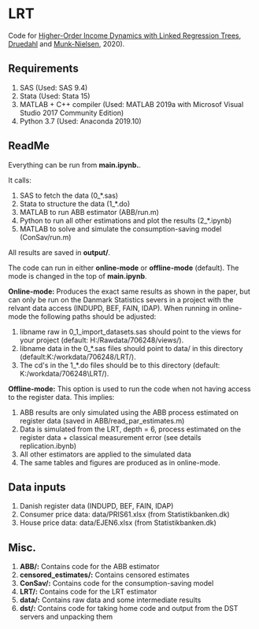 # LRT

Code for [Higher-Order Income Dynamics with Linked Regression Trees](https://drive.google.com/open?id=18j-uGjIBF3YzQolRQgKUmkSg3JsPiqjp), [Druedahl](http://web.econ.ku.dk/druedahl) and [Munk-Nielsen](https://sites.google.com/view/munk-nielsen/), 2020).

## Requirements

1. SAS (Used: SAS 9.4)
2. Stata (Used: Stata 15)
3. MATLAB + C++ compiler (Used: MATLAB 2019a with Microsof Visual Studio 2017 Community Edition)
4. Python 3.7 (Used: Anaconda 2019.10)

## ReadMe

Everything can be run from **main.ipynb.**.

It calls:

1. SAS to fetch the data (0_*.sas)
2. Stata to structure the data (1_*.do)
3. MATLAB to run ABB estimator (ABB/run.m)
4. Python to run all other estimations and plot the results (2_*.ipynb)
5. MATLAB to solve and simulate the consumption-saving model (ConSav/run.m)

All results are saved in **output/**.

The code can run in either **online-mode** or **offline-mode** (default). The mode is changed in the top of **main.ipynb**.

**Online-mode:** Produces the exact same results as shown in the paper, but can only be run on the Danmark Statistics severs in a project with the relvant data access (INDUPD, BEF, FAIN, IDAP). When running in online-mode the following paths should be adjusted:

1. libname raw in 0_1_import_datasets.sas should point to the views for your project (default: H:/Rawdata/706248/views/).
2. libname data in the 0_*.sas files should point to data/ in this directory (default:K:/workdata/706248/LRT/).
3. The cd's in the 1_*.do files should be to this directory (default: K:/workdata/706248\LRT/).

**Offline-mode:** This option is used to run the code when not having access to the register data. This implies:

1. ABB results are only simulated using the ABB process estimated on register data (saved in ABB/read_par_estimates.m)
2. Data is simulated from the LRT, depth = 6, process estimated on the register data + classical measurement error (see details replication.ibynb)
3. All other estimators are applied to the simulated data
4. The same tables and figures are produced as in online-mode.

## Data inputs

1. Danish register data (INDUPD, BEF, FAIN, IDAP)
2. Consumer price data: data/PRIS61.xlsx (from Statistikbanken.dk)
3. House price data: data/EJEN6.xlsx (from Statistikbanken.dk)

## Misc.

1. **ABB/:** Contains code for the ABB estimator
2. **censored_estimates/:** Contains censored estimates
3. **ConSav/:** Contains code for the consumption-saving model
4. **LRT/:** Contains code for the LRT estimator
5. **data/:** Contains raw data and some intermediate results
6. **dst/:** Contains code for taking home code and output from the DST servers and unpacking them
